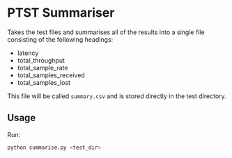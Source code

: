 # PTST Summariser

Takes the test files and summarises all of the results into a single file consisting of the following headings:

- latency
- total_throughput
- total_sample_rate
- total_samples_received
- total_samples_lost

This file will be called `summary.csv` and is stored directly in the test directory.

## Usage
Run:
```bash
python summarise.py <test_dir>
```
